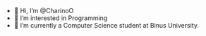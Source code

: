 - 👋 Hi, I’m @CharinoO
- 👀 I’m interested in Programming 
- 🌱 I’m currently a Computer Science student at Binus University.

<!---
CharinoO/CharinoO is a ✨ special ✨ repository because its `README.md` (this file) appears on your GitHub profile.
You can click the Preview link to take a look at your changes.
--->
